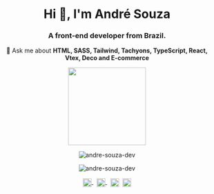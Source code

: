 <h1 align="center">Hi 👋, I'm André Souza</h1>
<h3 align="center">A front-end developer from Brazil.</h3>

<p align="center">
  💬 Ask me about <strong>HTML, SASS, Tailwind, Tachyons, TypeScript, React, Vtex, Deco and E-commerce</strong>
</p>
<p align="center">
  <img height="180em" src="https://github-readme-stats.vercel.app/api/top-langs/?username=andre-souza-dev&amp;layout=compact&amp;langs_count=7&amp;theme=dracula" style="max-width: 100%;">
</p>
<p align="center">
  <img src="https://github-readme-stats.vercel.app/api?username=andre-souza-dev&show_icons=true" alt="andre-souza-dev" />
</p>
<p align="center"> <img src="https://komarev.com/ghpvc/?username=andre-souza-dev" alt="andre-souza-dev" /> </p>
<p align="center">
  <a href="https://twitter.com/andresouzadev" target="blank">
    <img align="center" src="https://simpleicons.vercel.app/twitter/1D9BF0" alt="andresouza.dev" height="20" width="20" />
  </a>&nbsp;
  <a href="https://linkedin.com/in/andresouzadev" target="blank">
    <img align="center" src="https://simpleicons.vercel.app/linkedin/0A66C2" alt="andresouzadev" height="20" width="20" />
  </a>&nbsp;
  <a href="https://fb.com/andreluiz1985" target="blank" ><img align="center" src="https://simpleicons.vercel.app/facebook/0866FF" alt="andreluiz_1985" height="20" width="20" /></a>&nbsp;
  <a href="https://instagram.com/andresouza.dev" target="blank"><img align="center" src="https://simpleicons.vercel.app/instagram/E4405F" alt="andreluiz_1985" height="20" width="20" /></a>
</p>
